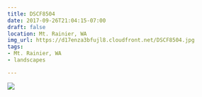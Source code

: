 ```yaml
---
title: DSCF8504
date: 2017-09-26T21:04:15-07:00
draft: false
location: Mt. Rainier, WA
img_url: https://d17enza3bfujl8.cloudfront.net/DSCF8504.jpg
tags:
- Mt. Rainier, WA
- landscapes

---
```


![](https://d17enza3bfujl8.cloudfront.net/DSCF8504.jpg)

